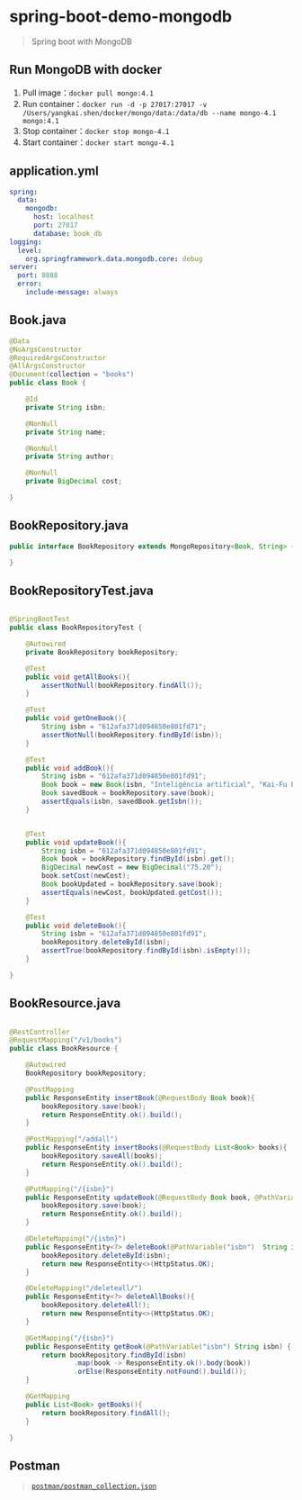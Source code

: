 # spring-boot-demo-mongodb

> Spring boot with MongoDB

## Run MongoDB with docker


1. Pull image：`docker pull mongo:4.1`
2. Run container：`docker run -d -p 27017:27017 -v /Users/yangkai.shen/docker/mongo/data:/data/db --name mongo-4.1 mongo:4.1`
3. Stop container：`docker stop mongo-4.1`
4. Start container：`docker start mongo-4.1`


## application.yml

```yaml
spring:
  data:
    mongodb:
      host: localhost
      port: 27017
      database: book_db
logging:
  level:
    org.springframework.data.mongodb.core: debug
server:
  port: 8888
  error:
    include-message: always
```

## Book.java
```java
@Data
@NoArgsConstructor
@RequiredArgsConstructor
@AllArgsConstructor
@Document(collection = "books")
public class Book {

    @Id
    private String isbn;

    @NonNull
    private String name;

    @NonNull
    private String author;

    @NonNull
    private BigDecimal cost;

}

```


## BookRepository.java
```java
public interface BookRepository extends MongoRepository<Book, String> {

}
```

## BookRepositoryTest.java
```java

@SpringBootTest
public class BookRepositoryTest {

    @Autowired
    private BookRepository bookRepository;

    @Test
    public void getAllBooks(){
        assertNotNull(bookRepository.findAll());
    }

    @Test
    public void getOneBook(){
        String isbn = "612afa371d094850e801fd71";
        assertNotNull(bookRepository.findById(isbn));
    }

    @Test
    public void addBook(){
        String isbn = "612afa371d094850e801fd91";
        Book book = new Book(isbn, "Inteligência artificial", "Kai-Fu Lee", new BigDecimal("29.90"));
        Book savedBook = bookRepository.save(book);
        assertEquals(isbn, savedBook.getIsbn());
    }


    @Test
    public void updateBook(){
        String isbn = "612afa371d094850e801fd91";
        Book book = bookRepository.findById(isbn).get();
        BigDecimal newCost = new BigDecimal("75.20");
        book.setCost(newCost);
        Book bookUpdated = bookRepository.save(book);
        assertEquals(newCost, bookUpdated.getCost());
    }

    @Test
    public void deleteBook(){
        String isbn = "612afa371d094850e801fd91";
        bookRepository.deleteById(isbn);
        assertTrue(bookRepository.findById(isbn).isEmpty());
    }

}

```

## BookResource.java
```java

@RestController
@RequestMapping("/v1/books")
public class BookResource {

    @Autowired
    BookRepository bookRepository;

    @PostMapping
    public ResponseEntity insertBook(@RequestBody Book book){
        bookRepository.save(book);
        return ResponseEntity.ok().build();
    }

    @PostMapping("/addall")
    public ResponseEntity insertBooks(@RequestBody List<Book> books){
        bookRepository.saveAll(books);
        return ResponseEntity.ok().build();
    }

    @PutMapping("/{isbn}")
    public ResponseEntity updateBook(@RequestBody Book book, @PathVariable("isbn")  String isbn){
        bookRepository.save(book);
        return ResponseEntity.ok().build();
    }

    @DeleteMapping("/{isbn}")
    public ResponseEntity<?> deleteBook(@PathVariable("isbn")  String isbn){
        bookRepository.deleteById(isbn);
        return new ResponseEntity<>(HttpStatus.OK);
    }

    @DeleteMapping("/deleteall/")
    public ResponseEntity<?> deleteAllBooks(){
        bookRepository.deleteAll();
        return new ResponseEntity<>(HttpStatus.OK);
    }

    @GetMapping("/{isbn}")
    public ResponseEntity getBook(@PathVariable("isbn") String isbn) {
        return bookRepository.findById(isbn)
                .map(book -> ResponseEntity.ok().body(book))
                .orElse(ResponseEntity.notFound().build());
    }

    @GetMapping
    public List<Book> getBooks(){
        return bookRepository.findAll();
    }

}

```

## Postman
><code>[postman/postman_collection.json](postman/postman_collection.json)</code>
